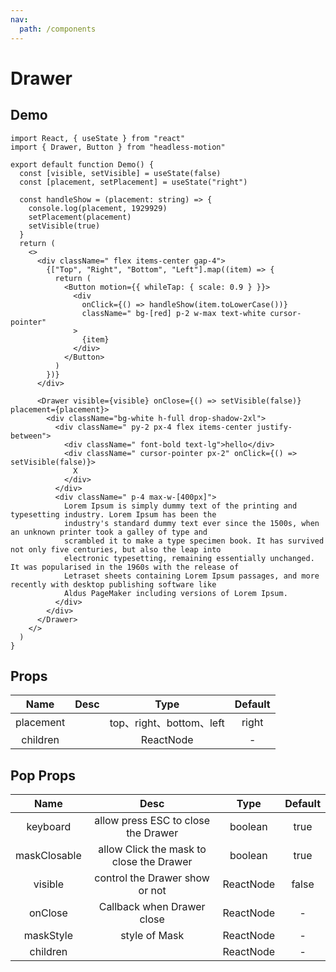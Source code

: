 ```yaml
---
nav:
  path: /components
---
```


# Drawer

## Demo

```tsx
import React, { useState } from "react"
import { Drawer, Button } from "headless-motion"

export default function Demo() {
  const [visible, setVisible] = useState(false)
  const [placement, setPlacement] = useState("right")

  const handleShow = (placement: string) => {
    console.log(placement, 1929929)
    setPlacement(placement)
    setVisible(true)
  }
  return (
    <>
      <div className=" flex items-center gap-4">
        {["Top", "Right", "Bottom", "Left"].map((item) => {
          return (
            <Button motion={{ whileTap: { scale: 0.9 } }}>
              <div
                onClick={() => handleShow(item.toLowerCase())}
                className=" bg-[red] p-2 w-max text-white cursor-pointer"
              >
                {item}
              </div>
            </Button>
          )
        })}
      </div>

      <Drawer visible={visible} onClose={() => setVisible(false)} placement={placement}>
        <div className="bg-white h-full drop-shadow-2xl">
          <div className=" py-2 px-4 flex items-center justify-between">
            <div className=" font-bold text-lg">hello</div>
            <div className=" cursor-pointer px-2" onClick={() => setVisible(false)}>
              X
            </div>
          </div>
          <div className=" p-4 max-w-[400px]">
            Lorem Ipsum is simply dummy text of the printing and typesetting industry. Lorem Ipsum has been the
            industry's standard dummy text ever since the 1500s, when an unknown printer took a galley of type and
            scrambled it to make a type specimen book. It has survived not only five centuries, but also the leap into
            electronic typesetting, remaining essentially unchanged. It was popularised in the 1960s with the release of
            Letraset sheets containing Lorem Ipsum passages, and more recently with desktop publishing software like
            Aldus PageMaker including versions of Lorem Ipsum.
          </div>
        </div>
      </Drawer>
    </>
  )
}
```

## Props

|   Name    | Desc |           Type           | Default |
| :-------: | :--: | :----------------------: | :-----: |
| placement |      | top、right、bottom、left |  right  |
| children  |      |        ReactNode         |    -    |

## Pop Props

|     Name     |                   Desc                   |   Type    | Default |
| :----------: | :--------------------------------------: | :-------: | :-----: |
|   keyboard   |   allow press ESC to close the Drawer    |  boolean  |  true   |
| maskClosable | allow Click the mask to close the Drawer |  boolean  |  true   |
|   visible    |      control the Drawer show or not      | ReactNode |  false  |
|   onClose    |        Callback when Drawer close        | ReactNode |    -    |
|  maskStyle   |              style of Mask               | ReactNode |    -    |
|   children   |                                          | ReactNode |    -    |

<!-- |  motion   |      |       MotionProps        |    -    | -->
